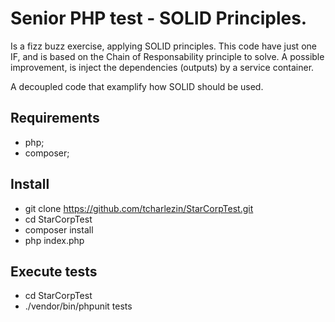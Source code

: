 # Senior PHP test - SOLID Principles.

Is a fizz buzz exercise, applying SOLID principles.
This code have just one IF, and is based on the Chain of Responsability principle to solve.
A possible improvement, is inject the dependencies (outputs) by a service container.

A decoupled code that examplify how SOLID should be used.

## Requirements
- php;
- composer;

## Install
- git clone https://github.com/tcharlezin/StarCorpTest.git
- cd StarCorpTest
- composer install
- php index.php

## Execute tests
- cd StarCorpTest
- ./vendor/bin/phpunit tests
